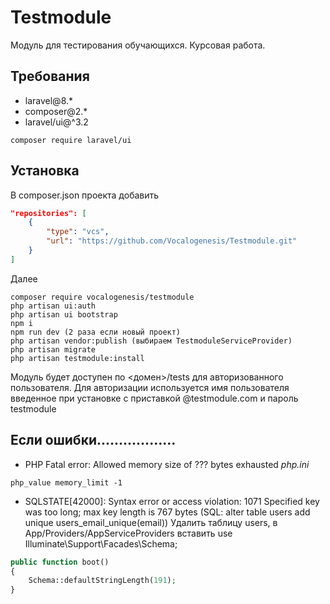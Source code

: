 # Testmodule
Модуль для тестирования обучающихся. Курсовая работа.

## Требования
- laravel@8.*
- composer@2.*
- laravel/ui@^3.2
```
composer require laravel/ui
```
## Установка
В composer.json проекта добавить
```json
"repositories": [
    {
        "type": "vcs",
        "url": "https://github.com/Vocalogenesis/Testmodule.git"
    }
] 
```
Далее
```
composer require vocalogenesis/testmodule
php artisan ui:auth
php artisan ui bootstrap
npm i
npm run dev (2 раза если новый проект)
php artisan vendor:publish (выбираем TestmoduleServiceProvider)
php artisan migrate
php artisan testmodule:install
```

Модуль будет доступен по <домен>/tests для авторизованного пользователя. Для авторизации используется имя пользователя введенное при установке с приставкой @testmodule.com и пароль testmodule

## Если ошибки..................

- PHP Fatal error:  Allowed memory size of ??? bytes exhausted
_php.ini_
```
php_value memory_limit -1
```
- SQLSTATE[42000]: Syntax error or access violation: 1071 Specified key was too long; max key length is 767 bytes (SQL: alter table users add unique users_email_unique(email))
Удалить таблицу users, в App/Providers/AppServiceProviders вставить 
use Illuminate\Support\Facades\Schema;
```php
public function boot()
{
    Schema::defaultStringLength(191);
}
```
